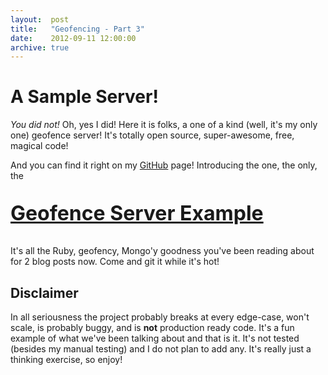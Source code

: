 ```yaml
---
layout:  post
title:   "Geofencing - Part 3"
date:    2012-09-11 12:00:00
archive: true
---
```


# A Sample Server!

_You did not!_ Oh, yes I did! Here it is folks, a one of a kind (well, it's
my only one) geofence server! It's totally open source, super-awesome, free,
magical code!

And you can find it right on my [GitHub][1] page! Introducing the one, the only,
the

<p style="font-size:32px"><a href="http://github.com/johnmurray/geofence-server-example"><b>Geofence Server Example</b></a></p>

It's all the Ruby, geofency, Mongo'y goodness you've been reading about for
2 blog posts now. Come and git it while it's hot!


## Disclaimer
In all seriousness the project probably breaks at every edge-case, won't scale,
is probably buggy, and is __not__ production ready code. It's a fun example of
what we've been talking about and that is it. It's not tested (besides my manual
testing) and I do not plan to add any. It's really just a thinking exercise, so
enjoy!


  [1]: http://github.com/johnmurray
  [2]: http://github.com/johnmurray/geofence-server-example

